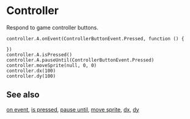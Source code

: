 # Controller

Respond to game controller buttons.

```cards
controller.A.onEvent(ControllerButtonEvent.Pressed, function () {
	
})
controller.A.isPressed()
controller.A.pauseUntil(ControllerButtonEvent.Pressed)
controller.moveSprite(null, 0, 0)
controller.dx(100)
controller.dy(100)
```

## See also

[on event](/reference/controller/button/on-event),
[is pressed](/reference/controller/button/is-pressed),
[pause until](/reference/controller/button/pause-until),
[move sprite](/reference/controller/move-sprite),
[dx](/reference/controller/dx),
[dy](/reference/controller/dy)
